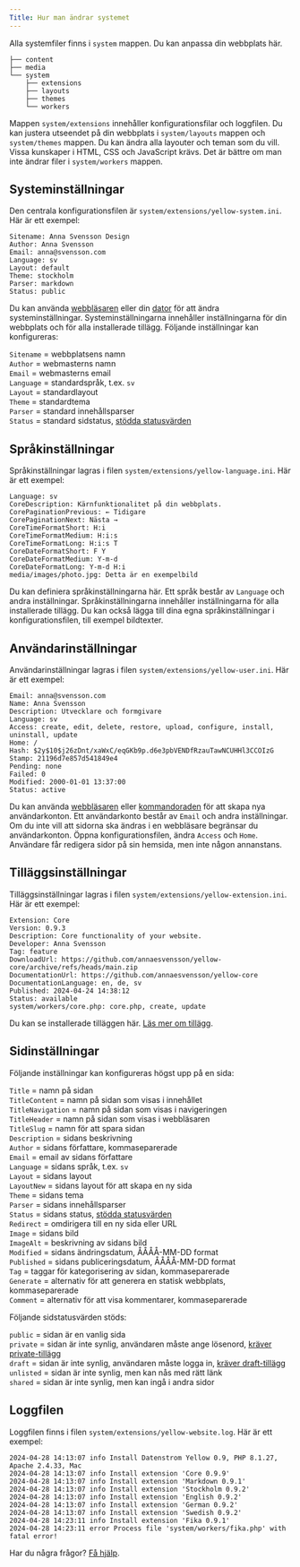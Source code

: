 ```yaml
---
Title: Hur man ändrar systemet
---
```

Alla systemfiler finns i `system` mappen. Du kan anpassa din webbplats här. 

``` box-drawing {aria-hidden=true}
├── content
├── media
└── system
    ├── extensions
    ├── layouts
    ├── themes
    └── workers
```

Mappen `system/extensions` innehåller konfigurationsfilar och loggfilen. Du kan justera utseendet på din webbplats i `system/layouts` mappen och `system/themes` mappen. Du kan ändra alla layouter och teman som du vill. Vissa kunskaper i HTML, CSS och JavaScript krävs. Det är bättre om man inte ändrar filer i `system/workers` mappen.

## Systeminställningar

Den centrala konfigurationsfilen är `system/extensions/yellow-system.ini`. Här är ett exempel: 

    Sitename: Anna Svensson Design
    Author: Anna Svensson
    Email: anna@svensson.com
    Language: sv
    Layout: default
    Theme: stockholm
    Parser: markdown
    Status: public

Du kan använda [webbläsaren](https://github.com/annaesvensson/yellow-edit/tree/main/README-sv.md) eller din [dator](https://github.com/annaesvensson/yellow-core/tree/main/README-sv.md) för att ändra systeminställningar. Systeminställningarna innehåller inställningarna för din webbplats och för alla installerade tillägg. Följande inställningar kan konfigureras:

`Sitename` = webbplatsens namn  
`Author` = webmasterns namn  
`Email` = webmasterns email  
`Language` = standardspråk, t.ex. `sv`  
`Layout` = standardlayout  
`Theme` = standardtema  
`Parser` = standard innehållsparser  
`Status` = standard sidstatus, [stödda statusvärden](#inställningar-status)  

## Språkinställningar

Språkinställningar lagras i filen `system/extensions/yellow-language.ini`. Här är ett exempel:

    Language: sv
    CoreDescription: Kärnfunktionalitet på din webbplats.
    CorePaginationPrevious: ← Tidigare
    CorePaginationNext: Nästa →
    CoreTimeFormatShort: H:i
    CoreTimeFormatMedium: H:i:s
    CoreTimeFormatLong: H:i:s T
    CoreDateFormatShort: F Y
    CoreDateFormatMedium: Y-m-d
    CoreDateFormatLong: Y-m-d H:i
    media/images/photo.jpg: Detta är en exempelbild

Du kan definiera språkinställningarna här. Ett språk består av `Language` och andra inställningar. Språkinställningarna innehåller inställningarna för alla installerade tillägg. Du kan också lägga till dina egna språkinställningar i konfigurationsfilen, till exempel bildtexter.

## Användarinställningar

Användarinställningar lagras i filen `system/extensions/yellow-user.ini`. Här är ett exempel:

    Email: anna@svensson.com
    Name: Anna Svensson
    Description: Utvecklare och formgivare
    Language: sv
    Access: create, edit, delete, restore, upload, configure, install, uninstall, update
    Home: /
    Hash: $2y$10$j26zDnt/xaWxC/eqGKb9p.d6e3pbVENDfRzauTawNCUHHl3CCOIzG
    Stamp: 21196d7e857d541849e4
    Pending: none
    Failed: 0
    Modified: 2000-01-01 13:37:00
    Status: active

Du kan använda [webbläsaren](https://github.com/annaesvensson/yellow-edit/tree/main/README-sv.md) eller [kommandoraden](https://github.com/annaesvensson/yellow-core/tree/main/README-sv.md) för att skapa nya användarkonton. Ett användarkonto består av `Email` och andra inställningar. Om du inte vill att sidorna ska ändras i en webbläsare begränsar du användarkonton. Öppna konfigurationsfilen, ändra `Access` och `Home`. Användare får redigera sidor på sin hemsida, men inte någon annanstans.

## Tilläggsinställningar

Tilläggsinställningar lagras i filen `system/extensions/yellow-extension.ini`. Här är ett exempel:

    Extension: Core
    Version: 0.9.3
    Description: Core functionality of your website.
    Developer: Anna Svensson
    Tag: feature
    DownloadUrl: https://github.com/annaesvensson/yellow-core/archive/refs/heads/main.zip
    DocumentationUrl: https://github.com/annaesvensson/yellow-core
    DocumentationLanguage: en, de, sv
    Published: 2024-04-24 14:38:12
    Status: available
    system/workers/core.php: core.php, create, update

Du kan se installerade tilläggen här. [Läs mer om tillägg](https://github.com/annaesvensson/yellow-update/tree/main/README-sv.md).

## Sidinställningar

Följande inställningar kan konfigureras högst upp på en sida:

`Title` = namn på sidan  
`TitleContent` = namn på sidan som visas i innehållet  
`TitleNavigation` = namn på sidan som visas i navigeringen  
`TitleHeader` = namn på sidan som visas i webbläsaren  
`TitleSlug` = namn för att spara sidan  
`Description` = sidans beskrivning  
`Author` = sidans författare, kommaseparerade  
`Email` = email av sidans författare  
`Language` = sidans språk, t.ex. `sv`  
`Layout` = sidans layout  
`LayoutNew` = sidans layout för att skapa en ny sida  
`Theme` = sidans tema  
`Parser` = sidans innehållsparser  
`Status` = sidans status, [stödda statusvärden](#inställningar-status)  
`Redirect` = omdirigera till en ny sida eller URL  
`Image` = sidans bild  
`ImageAlt` = beskrivning av sidans bild  
`Modified` = sidans ändringsdatum, ÅÅÅÅ-MM-DD format  
`Published` = sidans publiceringsdatum, ÅÅÅÅ-MM-DD format  
`Tag` = taggar för kategorisering av sidan, kommaseparerade  
`Generate` = alternativ för att generera en statisk webbplats, kommaseparerade  
`Comment` = alternativ för att visa kommentarer, kommaseparerade  

<a id="inställningar-status"></a>Följande sidstatusvärden stöds:

`public` = sidan är en vanlig sida  
`private` = sidan är inte synlig, användaren måste ange lösenord, [kräver private-tillägg](https://github.com/schulle4u/yellow-private)  
`draft` = sidan är inte synlig, användaren måste logga in, [kräver draft-tillägg](https://github.com/annaesvensson/yellow-draft/tree/main/README-sv.md)  
`unlisted` = sidan är inte synlig, men kan nås med rätt länk  
`shared` = sidan är inte synlig, men kan ingå i andra sidor  

## Loggfilen

Loggfilen finns i filen `system/extensions/yellow-website.log`. Här är ett exempel:

```
2024-04-28 14:13:07 info Install Datenstrom Yellow 0.9, PHP 8.1.27, Apache 2.4.33, Mac
2024-04-28 14:13:07 info Install extension 'Core 0.9.9'
2024-04-28 14:13:07 info Install extension 'Markdown 0.9.1'
2024-04-28 14:13:07 info Install extension 'Stockholm 0.9.2'
2024-04-28 14:13:07 info Install extension 'English 0.9.2'
2024-04-28 14:13:07 info Install extension 'German 0.9.2'
2024-04-28 14:13:07 info Install extension 'Swedish 0.9.2'
2024-04-28 14:23:11 info Install extension 'Fika 0.9.1'
2024-04-28 14:23:11 error Process file 'system/workers/fika.php' with fatal error!
```

Har du några frågor? [Få hjälp](.).
